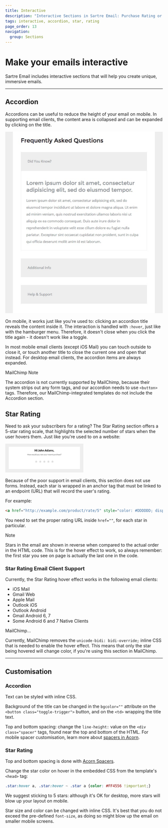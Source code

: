 ```yaml
---
title: Interactive
description: "Interactive Sections in Sartre Email: Purchase Rating or Review, and Accordion"
tags: interactive, accordion, star, rating
page_order: 13
navigation:
  group: Sections
---
```


# Make your emails interactive

Sartre Email includes interactive sections that will help you create unique, immersive emails.

---

## Accordion

Accordions can be useful to reduce the height of your email on mobile. In supporting email clients, the content area is collapsed and can be expanded by clicking on the title.

![Accordion](/img/email/sartre/sections/accordion.jpg)

On mobile, it works just like you're used to: clicking an accordion title reveals the content inside it.
The interaction is handled with `:hover`, just like with the hamburger menu. Therefore, it doesn't close when you click the title again - it doesn't work like a toggle.

In most mobile email clients (except iOS Mail) you can touch outside to close it, or touch another title to close the current one and open that instead. For desktop email clients, the accordion items are always expanded.

<div class="bg-orange-lightest border-l-4 border-orange p-4 mb-4" role="alert" id="accordion-mailchimp">
  <p class="font-sans font-bold m-0 text-md text-orange-dark">MailChimp Note</p>
  <p class="m-0 text-md text-orange-dark">The accordion is not currently supported by MailChimp, because their system strips out any form tags, and our accordion needs to use <code>&lt;button&gt;</code> tags. Therefore, our MailChimp-integrated templates do not include the Accordion section.</p>
</div>

## Star Rating

Need to ask your subscribers for a rating? The Star Rating section offers a 5-star rating scale, that highlights the selected number of stars when the user hovers them. Just like you're used to on a website:

![Star Rating](/img/email/sartre/sections/thumbs/star-rating.gif)

Because of the poor support in email clients, this section does not use forms. Instead, each star is wrapped in an anchor tag that must be linked to an endpoint (URL) that will record the user's rating.

For example:

```html
<a href="http://example.com/product/rate/5" style="color: #DDDDDD; display: block; font-size: 38px; text-decoration: none;">★</a>
```

You need to set the proper rating URL inside `href=""`, for each star in particular.

<div class="bg-blue-lightest border-l-4 border-blue p-4 mb-4" role="alert" id="star-rating-item-order">
  <p class="font-sans font-bold m-0 text-md text-blue-dark">Note</p>
  <p class="m-0 text-md text-blue-dark">Stars in the email are shown in reverse when compared to the actual order in the HTML code. This is for the hover effect to work, so always remember: the first star you see on page is actually the last one in the code.</p>
</div>

### Star Rating Email Client Support

Currently, the Star Rating hover effect works in the following email clients:

- iOS Mail
- Gmail Web
- Apple Mail
- Outlook iOS
- Outlook Android
- Gmail Android 6, 7
- Some Android 6 and 7 Native Clients

<div class="bg-orange-lightest border-l-4 border-orange p-4 mb-4" role="alert" id="mailchimp-star-rating">
  <p class="font-sans font-bold m-0 text-md text-orange-dark">MailChimp...</p>
  <p class="m-0 text-md text-orange-dark">Currently, MailChimp removes the <code>unicode-bidi: bidi-override;</code> inline CSS that is needed to enable the hover effect. This means that only the star being hovered will change color, if you're using this section in MailChimp.</p>
</div>

---

## Customisation

### Accordion

Text can be styled with inline CSS.

Background of the title can be changed in the `bgcolor=""` attribute on the `<button class="toggle-trigger">` button, and on the `<td>` wrapping the title text.

Top and bottom spacing: change the `line-height:` value on the `<div class="spacer"` tags, found near the top and bottom of the HTML. For mobile spacer customisation, learn more about [spacers in Acorn](https://thememountain.github.io/documentation/acorn/utilities/spacing.html).

### Star Rating

Top and bottom spacing is done with [Acorn Spacers](https://thememountain.github.io/documentation/acorn/utilities/spacing.html).

Change the star color on hover in the embedded CSS from the template's `<head>` tag:

```css
.star:hover a, .star:hover ~ .star a {color: #FF4556 !important;}
```

We suggest sticking to 5 stars: although it's OK for desktop, more stars will blow up your layout on mobile.

Star size and color can be changed with inline CSS. It's best that you do not exceed the pre-defined `font-size`, as doing so might blow up the email on smaller mobile screens.
